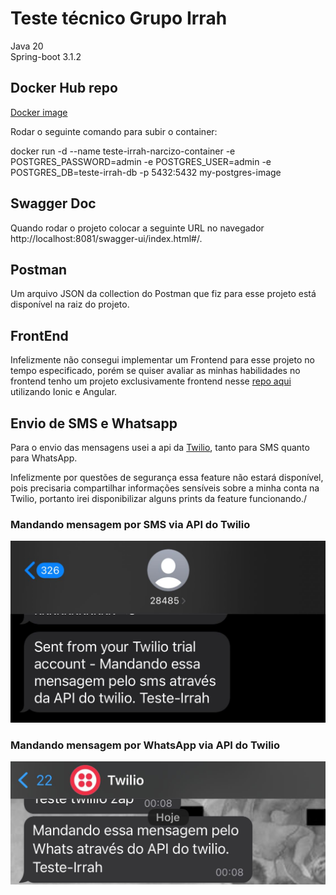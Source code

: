 # Teste técnico Grupo Irrah

Java 20\
Spring-boot 3.1.2


## Docker Hub repo
[Docker image](https://hub.docker.com/repository/docker/narcizo/teste_irrah_backend_img/general)

Rodar o seguinte comando para subir o container:

docker run -d 
--name teste-irrah-narcizo-container 
-e POSTGRES_PASSWORD=admin
-e POSTGRES_USER=admin
-e POSTGRES_DB=teste-irrah-db
-p 5432:5432 
my-postgres-image

## Swagger Doc
Quando rodar o projeto colocar a seguinte URL no navegador
http://localhost:8081/swagger-ui/index.html#/.

## Postman
Um arquivo JSON da collection do Postman que fiz para esse projeto está disponível na raiz do projeto.

## FrontEnd
Infelizmente não consegui implementar um Frontend para esse projeto no tempo 
especificado, porém se quiser avaliar as minhas habilidades no frontend tenho um projeto exclusivamente frontend nesse 
[repo aqui](https://github.com/narcizo/Teste-Be220) utilizando Ionic e Angular.

## Envio de SMS e Whatsapp
Para o envio das mensagens usei a api da [Twilio](https://mvnrepository.com/artifact/com.twilio.sdk/twilio/9.9.1),
tanto para SMS quanto para WhatsApp.

Infelizmente por questões de segurança essa feature não estará disponível, pois precisaria 
compartilhar informações sensíveis sobre a minha conta na Twilio, portanto irei disponibilizar alguns prints da feature
funcionando./

### Mandando mensagem por SMS via API do Twilio
![alt text](Images/mensagemTwilioSms.jpg "Mandando mensagem por SMS via API do Twilio")
### Mandando mensagem por WhatsApp via API do Twilio
![alt text](Images/mensagemTwilioWhats.jpg "Mandando mensagem por WhatsApp via API do Twilio")
